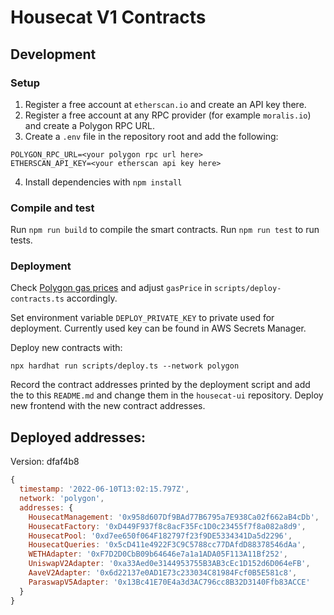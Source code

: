 # Housecat V1 Contracts

## Development

### Setup

1. Register a free account at `etherscan.io` and create an API key there.
2. Register a free account at any RPC provider (for example `moralis.io`) and create a Polygon RPC URL.
3. Create a `.env` file in the repository root and add the following:

```
POLYGON_RPC_URL=<your polygon rpc url here>
ETHERSCAN_API_KEY=<your etherscan api key here>
```

4. Install dependencies with `npm install`

### Compile and test

Run `npm run build` to compile the smart contracts.
Run `npm run test` to run tests.

### Deployment

Check [Polygon gas prices](https://polygonscan.com/gastracker) and adjust `gasPrice` in `scripts/deploy-contracts.ts` accordingly.

Set environment variable `DEPLOY_PRIVATE_KEY` to private used for deployment. Currently used key can be found in AWS Secrets Manager.

Deploy new contracts with:

```
npx hardhat run scripts/deploy.ts --network polygon
```

Record the contract addresses printed by the deployment script and add the to this `README.md` and change them in the `housecat-ui`
repository. Deploy new frontend with the new contract addresses.

## Deployed addresses:

Version: dfaf4b8

```js
{
  timestamp: '2022-06-10T13:02:15.797Z',
  network: 'polygon',
  addresses: {
    HousecatManagement: '0x958d607Df9BAd77B6795a7E938Ca02f662aB4cDb',
    HousecatFactory: '0xD449F937f8c8acF35Fc1D0c23455f7f8a082a8d9',
    HousecatPool: '0xd7ee650f064F182797f23f9DE5334341Da5d2296',
    HousecatQueries: '0x5cD411e4922F3C9C5788cc77DAfdD88378546dAa',
    WETHAdapter: '0xF7D2D0CbB09b64646e7a1a1ADA05F113A11Bf252',
    UniswapV2Adapter: '0xa33Aed0e3144953755B3AB3cEc1D152d6D064eFB',
    AaveV2Adapter: '0x6d22137e0AD1E73c233034C81984Fcf0B5E581c8',
    ParaswapV5Adapter: '0x13Bc41E70E4a3d3AC796cc8B32D3140Ffb83ACCE'
  }
}

```
